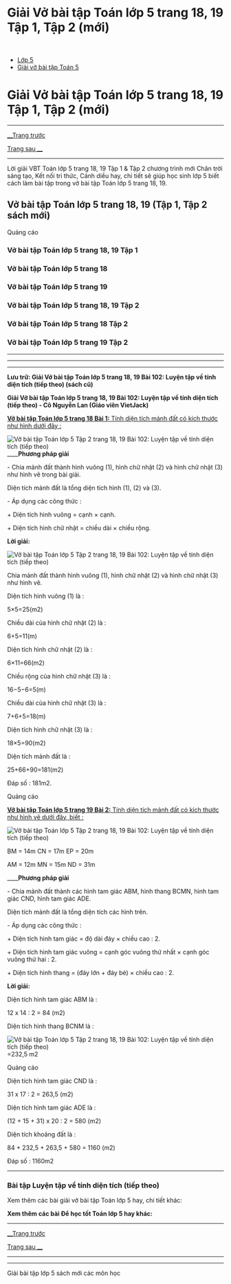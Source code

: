 # Giải Vở bài tập Toán lớp 5 trang 18, 19 Tập 1, Tập 2 (mới)

﻿

  * [Lớp 5](https://vietjack.com/series/lop-5.jsp)
  * [Giải vở bài tập Toán 5](https://vietjack.com/giai-vo-bai-tap-toan-5/index.jsp)



# Giải Vở bài tập Toán lớp 5 trang 18, 19 Tập 1, Tập 2 (mới)

* * *

[__Trang trước](https://vietjack.com/giai-vo-bai-tap-toan-5/bai-101-luyen-tap-ve-tinh-dien-tich.jsp)

[Trang sau __](https://vietjack.com/giai-vo-bai-tap-toan-5/bai-103-luyen-tap-chung.jsp)

* * *

Lời giải VBT Toán lớp 5 trang 18, 19 Tập 1 & Tập 2 chương trình mới Chân trời sáng tạo, Kết nối tri thức, Cánh diều hay, chi tiết sẽ giúp học sinh lớp 5 biết cách làm bài tập trong vở bài tập Toán lớp 5 trang 18, 19.

## Vở bài tập Toán lớp 5 trang 18, 19 (Tập 1, Tập 2 sách mới)

Quảng cáo

### Vở bài tập Toán lớp 5 trang 18, 19 Tập 1

### Vở bài tập Toán lớp 5 trang 18

### Vở bài tập Toán lớp 5 trang 19

### Vở bài tập Toán lớp 5 trang 18, 19 Tập 2

### Vở bài tập Toán lớp 5 trang 18 Tập 2

### Vở bài tập Toán lớp 5 trang 19 Tập 2

* * *

* * *

* * *

**Lưu trữ: Giải Vở bài tập Toán lớp 5 trang 18, 19 Bài 102: Luyện tập về tính diện tích (tiếp theo) (sách cũ)**

**Giải Vở bài tập Toán lớp 5 trang 18, 19 Bài 102: Luyện tập về tính diện tích (tiếp theo) - Cô Nguyễn Lan (Giáo viên VietJack)**

[**Vở bài tập Toán lớp 5 trang 18 Bài 1:** Tính diện tích mảnh đất có kích thước như hình dưới đây : ](https://vietjack.com/giai-vo-bai-tap-toan-5/bai-1-trang-18-vbt-toan-5-tap-2.jsp)

![Vở bài tập Toán lớp 5 Tập 2 trang 18, 19 Bài 102: Luyện tập về tính diện tích \(tiếp theo\)](https://vietjack.com/giai-vo-bai-tap-toan-5/images/bai-1-trang-18-vbt-toan-5-tap-2.PNG) ____**Phương pháp giải**

\- Chia mảnh đất thành hình vuông (1), hình chữ nhật (2) và hình chữ nhật (3) như hình vẽ trong bài giải.

Diện tích mảnh đất là tổng diện tích hình (1), (2) và (3).

\- Áp dụng các công thức :

\+ Diện tích hình vuông = cạnh × cạnh.

\+ Diện tích hình chữ nhật = chiều dài × chiều rộng.

**Lời giải:**

![Vở bài tập Toán lớp 5 Tập 2 trang 18, 19 Bài 102: Luyện tập về tính diện tích \(tiếp theo\)](https://vietjack.com/giai-vo-bai-tap-toan-5/images/bai-1-trang-18-vbt-toan-5-tap-2-a.PNG)

Chia mảnh đất thành hình vuông (1), hình chữ nhật (2) và hình chữ nhật (3) như hình vẽ.

Diện tích hình vuông (1) là :

5×5=25(m2)

Chiều dài của hình chữ nhật (2) là :

6+5=11(m)

Diện tích hình chữ nhật (2) là :

6×11=66(m2)

Chiều rộng của hình chữ nhật (3) là :

16−5−6=5(m)

Chiều dài của hình chữ nhật (3) là :

7+6+5=18(m)

Diện tích hình chữ nhật (3) là :

18×5=90(m2)

Diện tích mảnh đất là :

25+66+90=181(m2)

Đáp số : 181m2.

Quảng cáo

[**Vở bài tập Toán lớp 5 trang 19 Bài 2:** Tính diện tích mảnh đất có kích thước như hình vẽ dưới đây, biết :](https://vietjack.com/giai-vo-bai-tap-toan-5/bai-2-trang-19-vbt-toan-5-tap-2.jsp)

![Vở bài tập Toán lớp 5 Tập 2 trang 18, 19 Bài 102: Luyện tập về tính diện tích \(tiếp theo\)](https://vietjack.com/giai-vo-bai-tap-toan-5/images/bai-2-trang-19-vbt-toan-5-tap-2.PNG)

BM = 14m CN = 17m EP = 20m

AM = 12m MN = 15m ND = 31m

____**Phương pháp giải**

\- Chia mảnh đất thành các hình tam giác ABM, hình thang BCMN, hình tam giác CND, hình tam giác ADE. 

Diện tích mảnh đất là tổng diện tích các hình trên. 

\- Áp dụng các công thức :

\+ Diện tích hình tam giác = độ dài đáy × chiều cao : 2.

\+ Diện tích hình tam giác vuông = cạnh góc vuông thứ nhất × cạnh góc vuông thứ hai : 2.

\+ Diện tích hình thang = (đáy lớn + đáy bé) × chiều cao : 2. 

**Lời giải:**

Diện tích hình tam giác ABM là :

12 x 14 : 2 = 84 (m2)

Diện tích hình thang BCNM là :

![Vở bài tập Toán lớp 5 Tập 2 trang 18, 19 Bài 102: Luyện tập về tính diện tích \(tiếp theo\)](https://vietjack.com/giai-vo-bai-tap-toan-5/images/bai-2-trang-19-vbt-toan-5-tap-2-1.PNG)=232,5 m2

Quảng cáo

Diện tích hình tam giác CND là :

31 x 17 : 2 = 263,5 (m2)

Diện tích hình tam giác ADE là :

(12 + 15 + 31) x 20 : 2 = 580 (m2)

Diện tích khoảng đất là :

84 + 232,5 + 263,5 + 580 = 1160 (m2)

Đáp số : 1160m2

* * *

### **Bài tập Luyện tập về tính diện tích (tiếp theo)**

Xem thêm các bài giải vở bài tập Toán lớp 5 hay, chi tiết khác:

**Xem thêm các bài Để học tốt Toán lớp 5 hay khác:**

* * *

[__Trang trước](https://vietjack.com/giai-vo-bai-tap-toan-5/bai-101-luyen-tap-ve-tinh-dien-tich.jsp)

[Trang sau __](https://vietjack.com/giai-vo-bai-tap-toan-5/bai-103-luyen-tap-chung.jsp)

* * *

* * *

Giải bài tập lớp 5 sách mới các môn học
